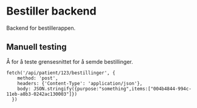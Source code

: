 # Bestiller backend
Backend for bestillerappen.

## Manuell testing
Å for å teste grensesnittet for å semde bestillinger.
```
fetch('/api/patient/123/bestillinger', {
    method: 'post',
    headers: {'Content-Type': 'application/json'},
    body: JSON.stringify({purpose:"something",items:["004b4844-994c-11eb-a8b3-0242ac130003"]})
  })
```
